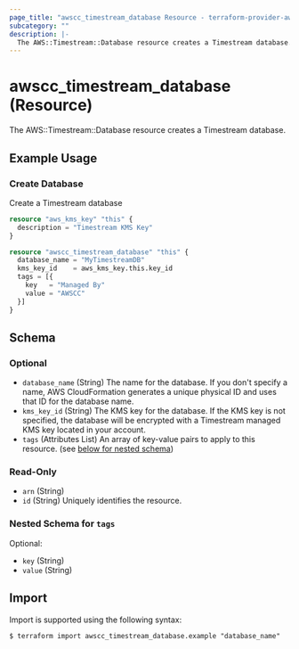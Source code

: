 ```yaml
---
page_title: "awscc_timestream_database Resource - terraform-provider-awscc"
subcategory: ""
description: |-
  The AWS::Timestream::Database resource creates a Timestream database.
---
```


# awscc_timestream_database (Resource)

The AWS::Timestream::Database resource creates a Timestream database.

## Example Usage

### Create Database
Create a Timestream database
```terraform
resource "aws_kms_key" "this" {
  description = "Timestream KMS Key"
}

resource "awscc_timestream_database" "this" {
  database_name = "MyTimestreamDB"
  kms_key_id    = aws_kms_key.this.key_id
  tags = [{
    key   = "Managed By"
    value = "AWSCC"
  }]
}
```

<!-- schema generated by tfplugindocs -->
## Schema

### Optional

- `database_name` (String) The name for the database. If you don't specify a name, AWS CloudFormation generates a unique physical ID and uses that ID for the database name.
- `kms_key_id` (String) The KMS key for the database. If the KMS key is not specified, the database will be encrypted with a Timestream managed KMS key located in your account.
- `tags` (Attributes List) An array of key-value pairs to apply to this resource. (see [below for nested schema](#nestedatt--tags))

### Read-Only

- `arn` (String)
- `id` (String) Uniquely identifies the resource.

<a id="nestedatt--tags"></a>
### Nested Schema for `tags`

Optional:

- `key` (String)
- `value` (String)

## Import

Import is supported using the following syntax:

```shell
$ terraform import awscc_timestream_database.example "database_name"
```
